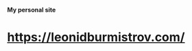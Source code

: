 **My personal site**
 
# https://leonidburmistrov.com/

<a href="https://github.com/hryhorenkolab"></a>



# 

